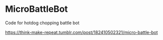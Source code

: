 # MicroBattleBot
Code for hotdog chopping battle bot

https://think-make-repeat.tumblr.com/post/182410502321/micro-battle-bot
